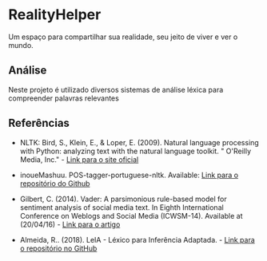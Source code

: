 # RealityHelper
Um espaço para compartilhar sua realidade, seu jeito de viver e ver o mundo.

## Análise
Neste projeto é utilizado diversos sistemas de análise léxica para compreender palavras relevantes

## Referências
- NLTK: Bird, S., Klein, E., & Loper, E. (2009). Natural language processing with Python: analyzing text with the natural language toolkit. " O&#x27;Reilly Media, Inc." - [Link para o site oficial](https://www.nltk.org/)

- inoueMashuu. POS-tagger-portuguese-nltk. Available: [Link para o repositório do Github](https://github.com/inoueMashuu/POS-tagger-portuguese-nltk)

- Gilbert, C. (2014). Vader: A parsimonious rule-based model for sentiment analysis of social media text. In Eighth International Conference on Weblogs and Social Media (ICWSM-14). Available at (20/04/16) - [Link para o artigo](http://comp.social.gatech.edu/papers/icwsm14.vader.hutto.pdf)

- Almeida, R.. (2018). LeIA - Léxico para Inferência Adaptada. - [Link para o repositório no GitHub](https://github.com/rafjaa/LeIA)
